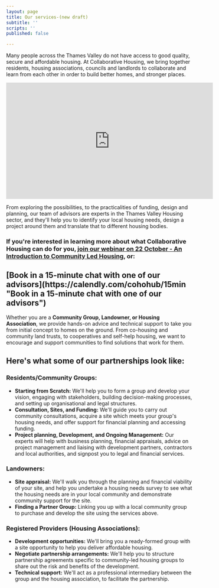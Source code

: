 ```yaml
---
layout: page
title: Our services-(new draft)
subtitle: ''
scripts: ''
published: false

---
```

Many people across the Thames Valley do not have access to good quality, secure and affordable housing. At Collaborative Housing, we bring together residents, housing associations, councils and landlords to collaborate and learn from each other in order to build better homes, and stronger places.

<iframe width="560" height="315" src="https://www.youtube.com/embed/cSXPj93ZJyI" frameborder="0" allow="accelerometer; autoplay; clipboard-write; encrypted-media; gyroscope; picture-in-picture" allowfullscreen></iframe>

From exploring the possibilities, to the practicalities of funding, design and planning, our team of advisors are experts in the Thames Valley Housing sector, and they'll help you to identify your local housing needs, design a project around them and translate that to different housing bodies.

### If you're interested in learning more about what Collaborative Housing can do for you, [join our webinar on 22 October - An Introduction to Community Led Housing](https://www.eventbrite.co.uk/e/introduction-to-community-led-housing-tickets-121170250481), or:

<div class="pullout-box centre"> <h2>[Book in a 15-minute chat with one of our advisors](https://calendly.com/cohohub/15min "Book in a 15-minute chat with one of our advisors")</h2> </div>

Whether you are a **Community Group, Landowner, or Housing Association**, we provide hands-on advice and technical support to take you from initial concept to homes on the ground. From co-housing and community land trusts, to cooperatives and self-help housing, we want to encourage and support communities to find solutions that work for them.

## Here's what some of our partnerships look like:

### **Residents/Community Groups:**

* **Starting from Scratch:** We'll help you to form a group and develop your vision, engaging with stakeholders, building decision-making processes, and setting up organisational and legal structures.
* **Consultation, Sites, and Funding:** We'll guide you to carry out community consultations, acquire a site which meets your group's housing needs, and offer support for financial planning and accessing funding.
* **Project planning, Development, and Ongoing Management:** Our experts will help with business planning, financial appraisals, advice on project management and liaising with development partners, contractors and local authorities, and signpost you to legal and financial services.

### **Landowners:**

* **Site appraisal:** We'll walk you through the planning and financial viability of your site, and help you undertake a housing needs survey to see what the housing needs are in your local community and demonstrate community support for the site.
* **Finding a Partner Group:** Linking you up with a local community group to purchase and develop the site using the services above.

### **Registered Providers (Housing Associations):**

* **Development opportunities:** We'll bring you a ready-formed group with a site opportunity to help you deliver affordable housing.
* **Negotiate partnership arrangements:** We'll help you to structure partnership agreements specific to community-led housing groups to share out the risk and benefits of the development.
* **Technical support:** We'll act as a professional intermediary between the group and the housing association, to facilitate the partnership.